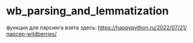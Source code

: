 # wb_parsing_and_lemmatization

функция для парсинга взята здесь: https://happypython.ru/2022/07/21/парсер-wildberries/
